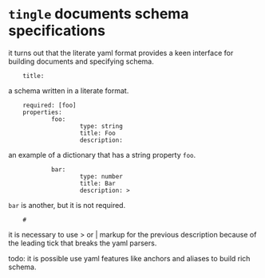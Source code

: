 # `tingle` documents schema specifications

it turns out that the literate yaml format provides a keen interface for
building documents and specifying schema.

        title:

a schema written in a literate format.

        required: [foo]
        properties:
                foo:
                        type: string
                        title: Foo
                        description:

an example of a dictionary that has a string property `foo`.

                bar:
                        type: number
                        title: Bar
                        description: >

`bar` is another, but it is not required.

        #

it is necessary to use > or | markup for the previous description because of the
leading tick that breaks the yaml parsers.

todo: it is possible use yaml features like anchors and aliases to build rich schema.